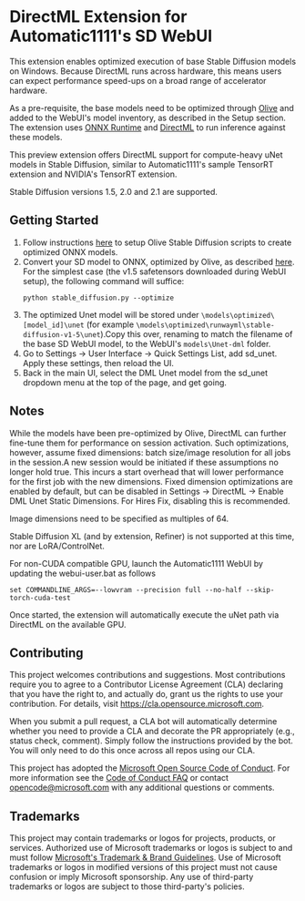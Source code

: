 # DirectML Extension for Automatic1111's SD WebUI

This extension enables optimized execution of base Stable Diffusion models on Windows. Because DirectML runs across hardware, this means users can expect performance speed-ups on a broad range of accelerator hardware.

As a pre-requisite, the base models need to be optimized through [Olive](https://github.com/microsoft/Olive) and added to the WebUI's model inventory, as described in the Setup
section. The extension uses [ONNX Runtime](https://onnxruntime.ai/) and [DirectML](https://learn.microsoft.com/en-us/windows/ai/directml/dml) to run inference against these models.

This preview extension offers DirectML support for compute-heavy uNet models in Stable Diffusion, similar to Automatic1111's sample TensorRT extension and NVIDIA's TensorRT extension. 

Stable Diffusion versions 1.5, 2.0 and 2.1 are supported.


## Getting Started

1. Follow instructions [here](https://github.com/microsoft/Olive/blob/main/examples/directml/stable_diffusion/README.md#setup) to setup Olive Stable Diffusion scripts to create optimized ONNX models.
2. Convert your SD model to ONNX, optimized by Olive, as described [here](https://github.com/microsoft/Olive/blob/main/examples/directml/stable_diffusion/README.md#conversion-to-onnx-and-latency-optimization). For the simplest case (the v1.5 safetensors downloaded during WebUI setup), the following command will suffice:
    ```
    python stable_diffusion.py --optimize
    ```
3. The optimized Unet model will be stored under `\models\optimized\[model_id]\unet` (for example `\models\optimized\runwayml\stable-diffusion-v1-5\unet`).Copy this over, renaming to match the filename of the base SD WebUI model, to the WebUI's `models\Unet-dml` folder.
4. Go to Settings → User Interface → Quick Settings List, add sd_unet. Apply these settings, then reload the UI.
5. Back in the main UI, select the DML Unet model from the sd_unet dropdown menu at the top of the page, and get going.
<!-- end numbered list -->
</ol>

## Notes

While the models have been pre-optimized by Olive, DirectML can further fine-tune them for performance on session activation. Such optimizations, however,     assume fixed dimensions: batch size/image resolution for all jobs in the session.A new session would be initiated if these assumptions no longer hold true. This incurs a start overhead that will lower performance for the first job with the new dimensions. Fixed dimension optimizations are enabled by default, but can be disabled in Settings → DirectML → Enable DML Unet Static Dimensions. For Hires Fix, disabling this is recommended.

Image dimensions need to be specified as multiples of 64.

Stable Diffusion XL (and by extension, Refiner) is not supported at this time, nor are LoRA/ControlNet.

For non-CUDA compatible GPU, launch the Automatic1111 WebUI by updating the webui-user.bat as follows
```
set COMMANDLINE_ARGS=--lowvram --precision full --no-half --skip-torch-cuda-test
```
Once started, the extension will automatically execute the uNet path via DirectML on the available GPU.
 

## Contributing

This project welcomes contributions and suggestions.  Most contributions require you to agree to a
Contributor License Agreement (CLA) declaring that you have the right to, and actually do, grant us
the rights to use your contribution. For details, visit https://cla.opensource.microsoft.com.

When you submit a pull request, a CLA bot will automatically determine whether you need to provide
a CLA and decorate the PR appropriately (e.g., status check, comment). Simply follow the instructions
provided by the bot. You will only need to do this once across all repos using our CLA.

This project has adopted the [Microsoft Open Source Code of Conduct](https://opensource.microsoft.com/codeofconduct/).
For more information see the [Code of Conduct FAQ](https://opensource.microsoft.com/codeofconduct/faq/) or
contact [opencode@microsoft.com](mailto:opencode@microsoft.com) with any additional questions or comments.

## Trademarks

This project may contain trademarks or logos for projects, products, or services. Authorized use of Microsoft 
trademarks or logos is subject to and must follow 
[Microsoft's Trademark & Brand Guidelines](https://www.microsoft.com/en-us/legal/intellectualproperty/trademarks/usage/general).
Use of Microsoft trademarks or logos in modified versions of this project must not cause confusion or imply Microsoft sponsorship.
Any use of third-party trademarks or logos are subject to those third-party's policies.
